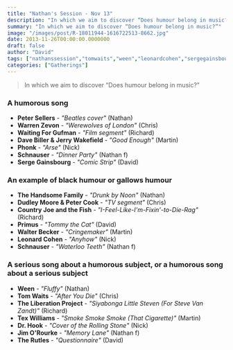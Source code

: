 ```yaml
---
title: "Nathan's Session - Nov 13"
description: "In which we aim to discover “Does humour belong in music?”"
summary: "In which we aim to discover “Does humour belong in music?”"
image: "/images/post/R-18011944-1616722513-8662.jpg"
date: 2013-11-26T00:00:00.0000000
draft: false
author: "David"
tags: ["nathanssession","tomwaits","ween","leonardcohen","sergegainsbourg","warrenzevon","walterbecker","countryjoeandthefish","therutles","primus","schnauser","texwilliams","phonk","drhook","petercook","davebiller","jimorourke","dudleymoore","petersellers","jerrywakefield","waitingforgufman","thehandsomefamily","theliberationproject"]
categories: ["Gatherings"]
---
```

> In which we aim to discover “Does humour belong in music?”
### A humorous song
- **Peter Sellers** - _"Beatles cover"_ (Nathan)
- **Warren Zevon** - _"Werewolves of London"_ (Chris)
- **Waiting For Gufman** - _"Film segment"_ (Richard)
- **Dave Biller & Jerry Wakefield** - _"Good Enough"_ (Martin)
- **Phonk** - _"Arse"_ (Nick)
- **Schnauser** - _"Dinner Party"_ (Nathan f)
- **Serge Gainsbourg** - _"Comic Strip"_ (David)
### An example of black humour or gallows humour
- **The Handsome Family** - _"Drunk by Noon"_ (Nathan)
- **Dudley Moore & Peter Cook** - _"TV segment"_ (Chris)
- **Country Joe and the Fish** - _"I-Feel-Like-I'm-Fixin'-to-Die-Rag"_ (Richard)
- **Primus** - _"Tommy the Cat"_ (David)
- **Walter Becker** - _"Cringemaker"_ (Martin)
- **Leonard Cohen** - _"Anyhow"_ (Nick)
- **Schnauser** - _"Waterloo Teeth"_ (Nathan f)
### A serious song about a humorous subject, or a humorous song about a serious subject
- **Ween** - _"Fluffy"_ (Nathan)
- **Tom Waits** - _"After You Die"_ (Chris)
- **The Liberation Project** - _"Siyabonga Little Steven (For Steve Van Zandt)"_ (Richard)
- **Tex Williams** - _"Smoke Smoke Smoke (That Cigarette)"_ (Martin)
- **Dr. Hook** - _"Cover of the Rolling Stone"_ (Nick)
- **Jim O'Rourke** - _"Memory Lane"_ (Nathan f)
- **The Rutles** - _"Questionnaire"_ (David)
